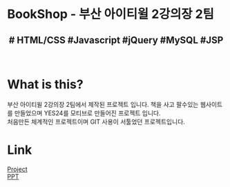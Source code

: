 <h1>BookShop - 부산 아이티윌 2강의장 2팀</h1>

<div align="center">
  <h2># HTML/CSS #Javascript #jQuery #MySQL #JSP</h2>
  <br>
  </div>
<h1>What is this?</h1>
부산 아이티윌 2강의장 2팀에서 제작된 프로젝트 입니다.
책을 사고 팔수있는 웹사이트를 만들었으며 YES24를 모티브로 만들어진 프로젝트 입니다.<br>
처음만든 체계적인 프로젝트이며 GIT 사용이 서툴었던 프로젝트입니다.

 <h1>Link</h1>
  <a href="http://itwillbs12.cafe24.com/BookShop/">Project</a><br>
  <a href="https://docs.google.com/presentation/d/1ld0_cfa0Q1226DgZ5CS0j7ifpm39rstJQ-p3HfPVgHs/edit#slide=id.g14b542cf44d_0_257">PPT</a>
  
